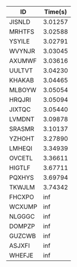 |ID|Time(s)|
|-|-|
|JISNLD|3.01257|
|MRHTFS|3.02588|
|YSYILE|3.02791|
|WVYNJR|3.03045|
|AXUMWF|3.03616|
|UULTVT|3.04230|
|KHAKAB|3.04465|
|MLBOYW|3.05054|
|HRQJRI|3.05094|
|JIXTQC|3.05440|
|LVMDNT|3.09878|
|SRASMR|3.10137|
|YZHOHT|3.27890|
|LMHEQI|3.34939|
|OVCETL|3.36611|
|HIGTLF|3.67711|
|PQXHYS|3.69794|
|TKWJLM|3.74342|
|FHCXPO|inf|
|WCXUMP|inf|
|NLGGGC|inf|
|DOMPZP|inf|
|GUZCWB|inf|
|ASJXFI|inf|
|WHEFJE|inf|
